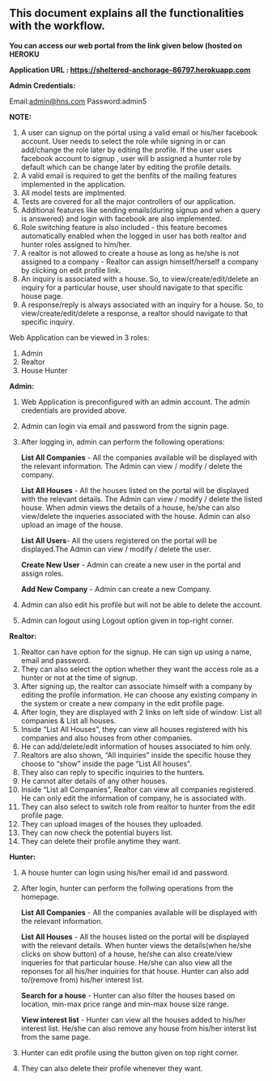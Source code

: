 ## This document explains all the functionalities with the workflow. 

**You can access our web portal from the link given below (hosted on HEROKU**

**Application URL : https://sheltered-anchorage-86797.herokuapp.com**


**Admin Credentials:**

Email:admin@hns.com
Password:admin5


**NOTE:**

1. A user can signup on the portal using a valid email or his/her facebook account. User needs to select the role while signing in or can add/change the role later by editing the profile. If the user uses facebook account to signup , user will b assigned a hunter role by default which can be change later by editing the profile details. 
2. A valid email is required to get the benfits of the mailing features implemented in the application. 
3. All model tests are implmented.
4. Tests are covered for all the major controllers of our application.
5. Additional features like sending emails(during signup and when a query is answered) and login with facebook are also implemented.
6. Role switching feature is also included - this feature becomes automatically enabled when the logged in user has both realtor and 	     hunter roles assigned to him/her.
7. A realtor is not allowed to create a house as long as he/she is not assigned to a company - Realtor can assign himself/herself a 	    company by clicking on edit profile link.
8. An inquiry is associated with a house. So, to view/create/edit/delete an inquiry for a particular house, user should navigate to that specific house page.
9. A response/reply is always associated with an inquiry for a house. So, to view/create/edit/delete a response, a realtor should navigate to that specific inquiry.


Web Application can be viewed in 3 roles:
1. Admin
2. Realtor
3. House Hunter

**Admin:**
1.	Web Application is preconfigured with an admin account. The admin credentials are provided above.
2.	Admin can login via email and password from the signin page.
3.	After logging in, admin can perform the following operations:
	
	**List All Companies** - All the companies available will be displayed with the relevant information. The Admin can view / modify / delete the company.
	
	**List All Houses** - All the houses listed on the portal will be displayed with the relevant details. The Admin can view / modify / delete the listed house. When admin views the details of a house, he/she can also view/delete the inqueries associated with the house. Admin can also upload an image of the house.
	
	**List All Users**- All the users registered on the portal will be displayed.The Admin can view / modify / delete the user.
	
	**Create New User** - Admin can create a new user in the portal and assign roles.
	
	**Add New Company** - Admin can create a new Company.
	
4.	Admin can also edit his profile but will not be able to delete the account.
5.	Admin can logout using Logout option given in top-right corner.

**Realtor:**
1.	Realtor can have option for the signup. He can sign up using a name, email and password.
2.	They can also select the option whether they want the access role as a hunter or not at the time of signup.
3.	After signing up, the realtor can associate himself with a company by editing the profile information. He can choose any existing company in the system or create a new company in the edit profile page.
4.	After login, they are displayed with 2 links on left side of window: List all companies & List all houses.
5.	Inside “List All Houses”, they can view all houses registered with his companies and also houses from other companies. 
6.	He can add/delete/edit information of houses associated to him only.
7.	Realtors are also shown, “All inquiries” inside the specific house they choose to “show” inside the page “List All    houses”.
8.	They also can reply to specific inquiries to the hunters.
9.	He cannot alter details of any other houses.
10.	Inside “List all Companies”, Realtor can view all companies registered. He can only edit the information of company, he is associated with.
11.	They can also select to switch role from realtor to hunter from the edit profile page.
12.	They can upload images of the houses they uploaded.
13.	They can now check the potential buyers list.
14.	They can delete their profile anytime they want.


**Hunter:**
1. 	A house hunter can login using his/her email id and password.
2.	After login, hunter can perform the follwing operations from the homepage.

	**List All Companies** - All the companies available will be displayed with the relevant information.
	
	**List All Houses** - All the houses listed on the portal will be displayed with the relevant details. When hunter views the details(when he/she clicks on show button) of a house, he/she can also create/view inqueries for that particular house. He/she can also view all the reponses for all his/her inquiries for that house. Hunter can also add to/(remove from) his/her interest list.
	
	**Search for a house** - Hunter can also filter the houses based on location, min-max price range and min-max house size range.
	
	**View interest list** - Hunter can view all the houses added to his/her interest list. He/she can also remove any house from his/her interst list from the same page.

3.	Hunter can edit profile using the button given on top right corner.
4.	They can also delete their profile whenever they want.
